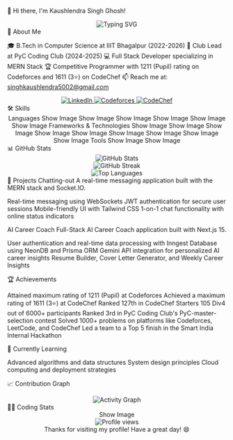 👋 Hi there, I'm Kaushlendra Singh Ghosh!
<div align="center">
  <img src="https://readme-typing-svg.herokuapp.com?font=Fira+Code&pause=1000&color=6495ED&center=true&vCenter=true&width=435&lines=Full+Stack+Developer;MERN+Stack+Enthusiast;Problem+Solver;Open+Source+Contributor" alt="Typing SVG" />
</div>
💫 About Me

🎓 B.Tech in Computer Science at IIIT Bhagalpur (2022-2026)
🚀 Club Lead at PyC Coding Club (2024-2025)
💻 Full Stack Developer specializing in MERN Stack
🏆 Competitive Programmer with 1211 (Pupil) rating on Codeforces and 1611 (3⭐) on CodeChef
📫 Reach me at: singhkaushlendra5002@gmail.com

<div align="center">
  <a href="https://www.linkedin.com/in/yourlinkedin/" target="_blank">
    <img src="https://img.shields.io/badge/LinkedIn-0077B5?style=for-the-badge&logo=linkedin&logoColor=white" alt="LinkedIn"/>
  </a>
  <a href="https://codeforces.com/profile/tikamgarh%20coder" target="_blank">
    <img src="https://img.shields.io/badge/Codeforces-445f9d?style=for-the-badge&logo=Codeforces&logoColor=white" alt="Codeforces"/>
  </a>
  <a href="https://www.codechef.com/users/singhkaushlen3" target="_blank">
    <img src="https://img.shields.io/badge/CodeChef-5B4638?style=for-the-badge&logo=codechef&logoColor=white" alt="CodeChef"/>
  </a>
</div>
🛠️ Skills
<div align="center">
Languages
Show Image
Show Image
Show Image
Show Image
Show Image
Show Image
Frameworks & Technologies
Show Image
Show Image
Show Image
Show Image
Show Image
Show Image
Show Image
Show Image
Show Image
Tools
Show Image
Show Image
</div>
📊 GitHub Stats
<div align="center">
  <img src="https://github-readme-stats.vercel.app/api?username=YourGitHubUsername&show_icons=true&theme=tokyonight" alt="GitHub Stats" />
</div>
<div align="center">
  <img src="https://github-readme-streak-stats.herokuapp.com/?user=YourGitHubUsername&theme=tokyonight" alt="GitHub Streak" />
</div>
<div align="center">
  <img src="https://github-readme-stats.vercel.app/api/top-langs/?username=YourGitHubUsername&layout=compact&theme=tokyonight" alt="Top Languages" />
</div>
🚀 Projects
Chatting-out
A real-time messaging application built with the MERN stack and Socket.IO.

Real-time messaging using WebSockets
JWT authentication for secure user sessions
Mobile-friendly UI with Tailwind CSS
1-on-1 chat functionality with online status indicators

AI Career Coach
Full-Stack AI Career Coach application built with Next.js 15.

User authentication and real-time data processing with Inngest
Database using NeonDB and Prisma ORM
Gemini API integration for personalized AI career insights
Resume Builder, Cover Letter Generator, and Weekly Career Insights

🏆 Achievements

Attained maximum rating of 1211 (Pupil) at Codeforces
Achieved a maximum rating of 1611 (3⭐) at CodeChef
Ranked 127th in CodeChef Starters 105 Div4 out of 6000+ participants
Ranked 3rd in PyC Coding Club's PyC-master-selection contest
Solved 1000+ problems on platforms like Codeforces, LeetCode, and CodeChef
Led a team to a Top 5 finish in the Smart India Internal Hackathon

🌱 Currently Learning

Advanced algorithms and data structures
System design principles
Cloud computing and deployment strategies

📈 Contribution Graph
<div align="center">
  <img src="https://github-readme-activity-graph.vercel.app/graph?username=YourGitHubUsername&theme=tokyo-night" alt="Activity Graph" />
</div>
👨‍💻 Coding Stats
<div align="center">
Show Image
</div>

<div align="center">
  <img src="https://komarev.com/ghpvc/?username=YourGitHubUsername&color=blueviolet&style=flat-square" alt="Profile views" />
</div>
<div align="center">
Thanks for visiting my profile! Have a great day! 😄
</div>
